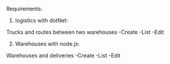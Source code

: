 Requirements:



1. logistics with dotNet:

Trucks and routes between two warehouses
-Create
-List
-Edit



2. Warehouses with node.js:

Warehouses and deliveries
-Create
-List
-Edit
